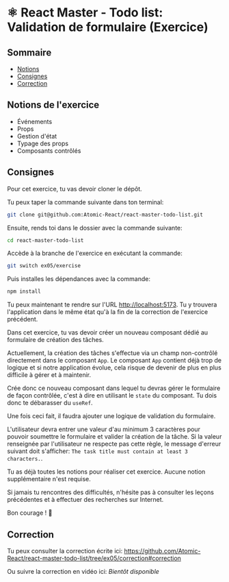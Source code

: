 # ⚛️ React Master - Todo list: Validation de formulaire (Exercice)

## Sommaire

<!-- no toc -->
*   [Notions](#notions-de-lexercice)
*   [Consignes](#consignes)
*   [Correction](#correction)

## Notions de l'exercice

*   Événements
*   Props
*   Gestion d'état
*   Typage des props
*   Composants contrôlés

## Consignes

Pour cet exercice, tu vas devoir cloner le dépôt.

Tu peux taper la commande suivante dans ton terminal:

```bash
git clone git@github.com:Atomic-React/react-master-todo-list.git
```

Ensuite, rends toi dans le dossier avec la commande suivante:

```bash
cd react-master-todo-list
```

Accède à la branche de l'exercice en exécutant la commande:

```bash
git switch ex05/exercise
```

Puis installes les dépendances avec la commande:

```bash
npm install
```

Tu peux maintenant te rendre sur l'URL <http://localhost:5173>. Tu y trouvera l'application dans le même état qu'à la fin de la correction de l'exercice précédent.

Dans cet exercice, tu vas devoir créer un nouveau composant dédié au formulaire de création des tâches.

Actuellement, la création des tâches s'effectue via un champ non-contrôlé directement dans le composant `App`. Le composant `App` contient déjà trop de logique et si notre application évolue, cela risque de devenir de plus en plus difficile à gérer et à maintenir.

Crée donc ce nouveau composant dans lequel tu devras gérer le formulaire de façon contrôlée, c'est à dire en utilisant le `state` du composant. Tu dois donc te débarasser du `useRef`.

Une fois ceci fait, il faudra ajouter une logique de validation du formulaire.

L'utilisateur devra entrer une valeur d'au minimum 3 caractères pour pouvoir soumettre le formulaire et valider la création de la tâche. Si la valeur renseignée par l'utilisateur ne respecte pas cette règle, le message d'erreur suivant doit s'afficher: `The task title must contain at least 3 characters.`.

Tu as déjà toutes les notions pour réaliser cet exercice. Aucune notion supplémentaire n'est requise.

Si jamais tu rencontres des difficultés, n'hésite pas à consulter les leçons précédentes et à effectuer des recherches sur Internet.

Bon courage ! 💪

## Correction

Tu peux consulter la correction écrite ici: <https://github.com/Atomic-React/react-master-todo-list/tree/ex05/correction#correction>

Ou suivre la correction en vidéo ici: _Bientôt disponible_
